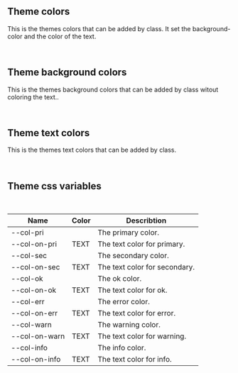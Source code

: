 ## Theme colors

This is the themes colors that can be added by class.
It set the background-color and the color of the text.

<hhl-live-editor title="Theme colors" htmlCode='
    <template>
    <div class="flex gap-8 flex-wrap">
      <div class="col-pri h-10 w-28 shadow flex items-center justify-center">col-pri</div>
      <div class="col-sec h-10 w-28 shadow flex items-center justify-center">col-sec</div>
      <div class="col-err h-10 w-28 shadow flex items-center justify-center">col-err</div>
      <div class="col-warn h-10 w-28 shadow flex items-center justify-center">col-warn</div>
      <div class="col-ok h-10 w-28 shadow flex items-center justify-center">col-ok</div>
      <div class="col-info h-10 w-28 shadow flex items-center justify-center">col-info</div>
      <div class="col-black h-10 w-28 shadow flex items-center justify-center">col-black</div>
      <div class="col-white h-10 w-28 shadow flex items-center justify-center">col-white</div>
    </div>
    </template>
'>
</hhl-live-editor>
<br/>

## Theme background colors

This is the themes background colors that can be added by class witout coloring the text..

<hhl-live-editor title="Theme background colors" htmlCode='
    <template>
    <div class="flex gap-8 flex-wrap">
      <div class="bg-pri h-10 w-28 shadow flex items-center justify-center">bg-pri</div>
      <div class="bg-sec h-10 w-28 shadow flex items-center justify-center">bg-sec</div>
      <div class="bg-err h-10 w-28 shadow flex items-center justify-center">bg-err</div>
      <div class="bg-warn h-10 w-28 shadow flex items-center justify-center">bg-warn</div>
      <div class="bg-ok h-10 w-28 shadow flex items-center justify-center">bg-ok</div>
      <div class="bg-info h-10 w-28 shadow flex items-center justify-center">bg-info</div>
      <div class="bg-black text-white h-10 w-28 shadow flex items-center justify-center">bg-black</div>
      <div class="bg-white h-10 w-28 shadow flex items-center justify-center">bg-white</div>
    </div>
    </template>
'>
</hhl-live-editor>
<br/>

## Theme text colors

This is the themes text colors that can be added by class.

<hhl-live-editor title="Theme text colors" htmlCode='
    <template>
      <div class="flex gap-8 flex-wrap">
        <h3 class="text-pri h-10 w-28 shadow flex items-center justify-center">text-pri</h3>
        <h3 class="text-sec h-10 w-28 shadow flex items-center justify-center">text-sec</h3>
        <h3 class="text-err h-10 w-28 shadow flex items-center justify-center">text-err</h3>
        <h3 class="text-warn h-10 w-28 shadow flex items-center justify-center">text-warn</h3>
        <h3 class="text-ok h-10 w-28 shadow flex items-center justify-center">text-ok</h3>
        <h3 class="text-info h-10 w-28 shadow flex items-center justify-center">text-info</h3>
        <h3 class="text-black h-10 w-28 shadow flex items-center justify-center">text-black</h3>
        <h3 class="text-white bg-black h-10 w-28 shadow flex items-center justify-center">text-white</h3>
      </div>
    </template>
'>
</hhl-live-editor>
<br/>

## Theme css variables

  <br/>

| Name          | Color                                                                               | Describtion                   |
| ------------- | ----------------------------------------------------------------------------------- | ----------------------------- |
| --col-pri     | <div class="col-pri h-10 w-20 shadow"></div>                                        | The primary color.            |
| --col-on-pri  | <div class="col-pri h-10 w-20 shadow flex items-center justify-center">TEXT</div>   | The text color for primary.   |
| --col-sec     | <div class="col-sec h-10 w-20 shadow"></div>                                        | The secondary color.          |
| --col-on-sec  | <div class="col-sec h-10 w-20 shadow flex items-center justify-center">TEXT</div>   | The text color for secondary. |
| --col-ok      | <div class="col-ok h-10 w-20 shadow"></div>                                         | The ok color.                 |
| --col-on-ok   | <div class="col-ok h-10 w-20 shadow flex items-center justify-center">TEXT</div>    | The text color for ok.        |
| --col-err     | <div class="col-err h-10 w-20 shadow"></div>                                        | The error color.              |
| --col-on-err  | <div class="col-err h-10 w-20 shadow flex items-center justify-center">TEXT</div>   | The text color for error.     |
| --col-warn    | <div class="col-warn h-10 w-20 shadow"></div>                                       | The warning color.            |
| --col-on-warn | <div class="col-warn h-10 w-20  flex items-center justify-center">TEXT</div>        | The text color for warning.   |
| --col-info    | <div class="col-info h-10 w-20 shadow"></div>                                       | The info color.               |
| --col-on-info | <div class="col-info h-10 w-20 shadow flex items-center justify-center" >TEXT</div> | The text color for info.      |

<br/>
